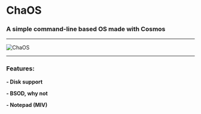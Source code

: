 # ChaOS
### A simple command-line based OS made with Cosmos
---

![ChaOS](https://raw.githubusercontent.com/ekeleze/ChaOS/3358f6b36035fb5a294f32333127ce54037b573c/ChaOS/Resources/ChaOS.png)

---
### Features:
**- Disk support**

**- BSOD, why not**

**- Notepad (MIV)**
